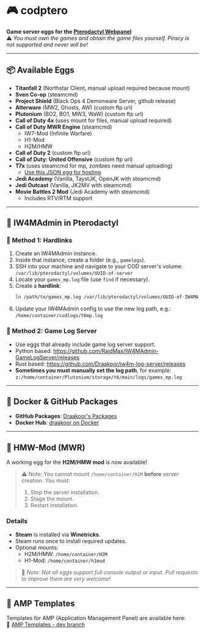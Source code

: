 # 🎮 codptero

**Game server eggs for the [Pterodactyl Webpanel](https://pterodactyl.io)**  
⚠️ _You must own the games and obtain the game files yourself. Piracy is not supported and never will be!_

---

## 📦 Available Eggs

- **Titanfall 2** (Northstar Client, manual upload required because mount)  
- **Sven Co-op**  (steamcmd)
- **Project Shield** (Black Ops 4 Demonware Server, github release)  
- **Alterware** (MW2, Ghosts, AW)   (custom ftp url)  
- **Plutonium** (BO2, BO1, MW3, WaW)   (custom ftp url)  
- **Call of Duty 4x** (uses mount for files, manual upload required)  
- **Call of Duty MWR Engine**  (steamcmd)
  - IW7-Mod (Infinite Warfare)
  - H1-Mod  
  - H2M/HMW  
- **Call of Duty 2**  (custom ftp url)  
- **Call of Duty: United Offensive**  (custom ftp url) 
- **T7x**  (uses steamcmd for mp, zombies need manual uploading)  
  - [Use this JSON egg for hosting](https://github.com/Draakoor/codptero/blob/main/eggs/egg-t7x.json)
- **Jedi Academy** (Vanilla, TaystJK, OpenJK with steamcmd) 
- **Jedi Outcast** (Vanilla, JK2MV with steamcmd)
- **Movie Battles 2 Mod** (Jedi Academy with steamcmd)  
  - Includes RTV/RTM support  

---

## 🧠 IW4MAdmin in Pterodactyl

### 🔗 Method 1: Hardlinks

1. Create an IW4MAdmin instance.
2. Inside that instance, create a folder (e.g., `gamelogs`).
3. SSH into your machine and navigate to your COD server's volume:  
   `/var/lib/pterodactyl/volumes/UUID-of-server`
4. Locate your `games_mp.log` file (use `find` if necessary).
5. Create a **hardlink**:  
   ```bash
   ln /path/to/games_mp.log /var/lib/pterodactyl/volumes/UUID-of-IW4MAdmin/gamelogs/logname.log
   ```
6. Update your IW4MAdmin config to use the new log path, e.g.:  
   `/home/container/codlogs/t6mp.log`

### 📱 Method 2: Game Log Server

- Use eggs that already include game log server support.
- Python based: https://github.com/RaidMax/IW4MAdmin-GameLogServer/releases
- Rust based: https://github.com/Draakoor/iw4m-log-server/releases
- **Sometimes you must manually set the log path**, for example:  
  `z:/home/container/Plutonium/storage/t6/main/logs/games_mp.log`

---

## 🐳 Docker & GitHub Packages

- **GitHub Packages**: [Draakoor's Packages](https://github.com/Draakoor?tab=packages&repo_name=codptero)  
- **Docker Hub**: [draakoor on Docker](https://hub.docker.com/u/draakoor)

---

## 🧪 HMW-Mod (MWR)

A working egg for the **H2M/HMW mod** is now available!  
> ⚠️ Note: You cannot mount `/home/container/H2M` **before** server creation. You must:
> 1. Stop the server installation.
> 2. Stage the mount.
> 3. Restart installation.

### Details

- **Steam** is installed via **Winetricks**.
- Steam runs once to install required updates.
- Optional mounts:
  - H2M/HMW: `/home/container/H2M`
  - H1-Mod: `/home/container/h1mod`

> 🧪 _Note: Not all eggs support full console output or input. Pull requests to improve them are very welcome!_

---

## 🧰 AMP Templates

Templates for AMP (Application Management Panel) are available here:  
🔗 [AMP Templates - dev branch](https://github.com/Draakoor/AMPTemplates/tree/dev)
